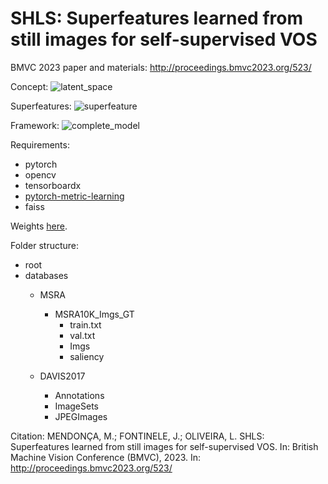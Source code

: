 # SHLS: Superfeatures learned from still images for self-supervised VOS

BMVC 2023 paper and materials: http://proceedings.bmvc2023.org/523/

Concept:
![latent_space](https://github.com/marcelo-mendonca/SHLS/assets/38759879/43dcc424-1cfb-4d7b-915e-385b5e569be4)

Superfeatures:
![superfeature](https://github.com/marcelo-mendonca/SHLS/assets/38759879/6ff0e924-801a-4951-aee4-28ed5d6fc7da)


Framework:
![complete_model](https://github.com/marcelo-mendonca/SHLS/assets/38759879/b79ac068-2ad9-475e-bf12-fad186fc10d1)


Requirements:
- pytorch
- opencv
- tensorboardx
- [pytorch-metric-learning](https://github.com/KevinMusgrave/pytorch-metric-learning)
- faiss

Weights [here](https://drive.google.com/file/d/1dgdLyKL2EmsMWH-IB4LbCc-nxWZliPuB/view?usp=sharing).

Folder structure:
- root
- databases
   - MSRA
      - MSRA10K_Imgs_GT
         - train.txt 
         - val.txt
         - Imgs
         - saliency
            
    - DAVIS2017
        - Annotations
        - ImageSets
        - JPEGImages

Citation:
   MENDONÇA, M.; FONTINELE, J.; OLIVEIRA, L. SHLS: Superfeatures learned from still images for self-supervised VOS. In: British Machine Vision Conference (BMVC), 2023. In: http://proceedings.bmvc2023.org/523/
